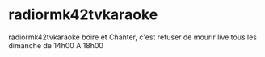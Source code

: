 # radiormk42tvkaraoke
radiormk42tvkaraoke boire et Chanter, c'est refuser de mourir live tous les dimanche de 14h00 A 18h00
